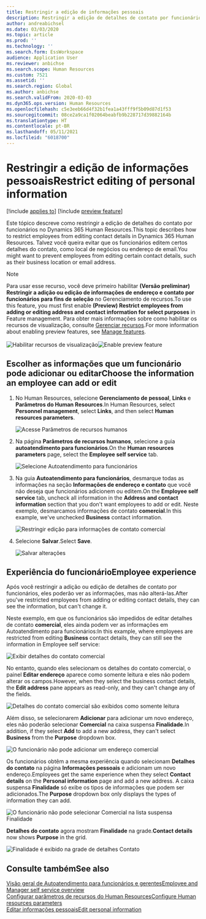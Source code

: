```yaml
---
title: Restringir a edição de informações pessoais
description: Restringir a edição de detalhes de contato por funcionários no Dynamics 365 Human Resources.
author: andreabichsel
ms.date: 03/03/2020
ms.topic: article
ms.prod: ''
ms.technology: ''
ms.search.form: EssWorkspace
audience: Application User
ms.reviewer: anbichse
ms.search.scope: Human Resources
ms.custom: 7521
ms.assetid: ''
ms.search.region: Global
ms.author: anbichse
ms.search.validFrom: 2020-03-03
ms.dyn365.ops.version: Human Resources
ms.openlocfilehash: c5e3eeb66d4f32b1fea1a43fff9f5b09d87d1f53
ms.sourcegitcommit: 08ce2a9ca1f02064beabfb9b228717d39882164b
ms.translationtype: HT
ms.contentlocale: pt-BR
ms.lasthandoff: 05/11/2021
ms.locfileid: "6018700"
---
```

# <a name="restrict-editing-of-personal-information"></a><span data-ttu-id="5114d-103">Restringir a edição de informações pessoais</span><span class="sxs-lookup"><span data-stu-id="5114d-103">Restrict editing of personal information</span></span>

[!include [applies to](../includes/applies-to-hr.md)]
[!include [preview feature](./includes/preview-feature.md)]

<span data-ttu-id="5114d-104">Este tópico descreve como restringir a edição de detalhes do contato por funcionários no Dynamics 365 Human Resources.</span><span class="sxs-lookup"><span data-stu-id="5114d-104">This topic describes how to restrict employees from editing contact details in Dynamics 365 Human Resources.</span></span> <span data-ttu-id="5114d-105">Talvez você queira evitar que os funcionários editem certos detalhes do contato, como local de negócios ou endereço de email.</span><span class="sxs-lookup"><span data-stu-id="5114d-105">You might want to prevent employees from editing certain contact details, such as their business location or email address.</span></span>

> [!NOTE]
> <span data-ttu-id="5114d-106">Para usar esse recurso, você deve primeiro habilitar **(Versão preliminar) Restringir a adição ou edição de informações de endereço e contato por funcionários para fins de seleção** no Gerenciamento de recursos.</span><span class="sxs-lookup"><span data-stu-id="5114d-106">To use this feature, you must first enable **(Preview) Restrict employees from adding or editing address and contact information for select purposes** in Feature management.</span></span> <span data-ttu-id="5114d-107">Para obter mais informações sobre como habilitar os recursos de visualização, consulte [Gerenciar recursos](hr-admin-manage-features.md).</span><span class="sxs-lookup"><span data-stu-id="5114d-107">For more information about enabling preview features, see [Manage features](hr-admin-manage-features.md).</span></span><br><br><span data-ttu-id="5114d-108">![Habilitar recursos de visualização](./media/hr-employee-self-service-restrict-enable.png)</span><span class="sxs-lookup"><span data-stu-id="5114d-108">![Enable preview feature](./media/hr-employee-self-service-restrict-enable.png)</span></span>

## <a name="choose-the-information-an-employee-can-add-or-edit"></a><span data-ttu-id="5114d-109">Escolher as informações que um funcionário pode adicionar ou editar</span><span class="sxs-lookup"><span data-stu-id="5114d-109">Choose the information an employee can add or edit</span></span>

1. <span data-ttu-id="5114d-110">No Human Resources, selecione **Gerenciamento de pessoal**, **Links** e **Parâmetros do Human Resources**.</span><span class="sxs-lookup"><span data-stu-id="5114d-110">In Human Resources, select **Personnel management**, select **Links**, and then select **Human resources parameters**.</span></span>

   ![Acesse Parâmetros de recursos humanos](./media/hr-employee-self-service-human-resources-parameters.png)

2. <span data-ttu-id="5114d-112">Na página **Parâmetros de recursos humanos**, selecione a guia **autoatendimento para funcionários**.</span><span class="sxs-lookup"><span data-stu-id="5114d-112">On the **Human resources parameters** page, select the **Employee self service** tab.</span></span>

   ![Selecione Autoatendimento para funcionários](./media/hr-employee-self-service-tab.png)

3. <span data-ttu-id="5114d-114">Na guia **Autoatendimento para funcionários**, desmarque todas as informações na seção **Informações de endereço e contato** que você não deseja que funcionários adicionem ou editem.</span><span class="sxs-lookup"><span data-stu-id="5114d-114">On the **Employee self service** tab, uncheck all information in the **Address and contact information** section that you don't want employees to add or edit.</span></span> <span data-ttu-id="5114d-115">Neste exemplo, desmarcamos informações de contato **comercial**.</span><span class="sxs-lookup"><span data-stu-id="5114d-115">In this example, we've unchecked **Business** contact information.</span></span>

   ![Restringir edição para informações de contato comercial](./media/hr-employee-self-service-restrict-business.png)

4. <span data-ttu-id="5114d-117">Selecione **Salvar**.</span><span class="sxs-lookup"><span data-stu-id="5114d-117">Select **Save**.</span></span>

   ![Salvar alterações](./media/hr-employee-self-service-restrict-save.png)

## <a name="employee-experience"></a><span data-ttu-id="5114d-119">Experiência do funcionário</span><span class="sxs-lookup"><span data-stu-id="5114d-119">Employee experience</span></span>

<span data-ttu-id="5114d-120">Após você restringir a adição ou edição de detalhes de contato por funcionários, eles poderão ver as informações, mas não alterá-las.</span><span class="sxs-lookup"><span data-stu-id="5114d-120">After you've restricted employees from adding or editing contact details, they can see the information, but can't change it.</span></span>

<span data-ttu-id="5114d-121">Neste exemplo, em que os funcionários são impedidos de editar detalhes de contato **comercial**, eles ainda podem ver as informações em Autoatendimento para funcionários:</span><span class="sxs-lookup"><span data-stu-id="5114d-121">In this example, where employees are restricted from editing **Business** contact details, they can still see the information in Employee self service:</span></span>

![Exibir detalhes do contato comercial](./media/hr-employee-self-service-restrict-view.png)

<span data-ttu-id="5114d-123">No entanto, quando eles selecionam os detalhes do contato comercial, o painel **Editar endereço** aparece como somente leitura e eles não podem alterar os campos.</span><span class="sxs-lookup"><span data-stu-id="5114d-123">However, when they select the business contact details, the **Edit address** pane appears as read-only, and they can't change any of the fields.</span></span>

![Detalhes do contato comercial são exibidos como somente leitura](./media/hr-employee-self-service-restrict-read-only.png)

<span data-ttu-id="5114d-125">Além disso, se selecionarem **Adicionar** para adicionar um novo endereço, eles não poderão selecionar **Comercial** na caixa suspensa **Finalidade**.</span><span class="sxs-lookup"><span data-stu-id="5114d-125">In addition, if they select **Add** to add a new address, they can't select **Business** from the **Purpose** dropdown box.</span></span>

![O funcionário não pode adicionar um endereço comercial](./media/hr-employee-self-service-restrict-add.png)

<span data-ttu-id="5114d-127">Os funcionários obtêm a mesma experiência quando selecionam **Detalhes do contato** na página **Informações pessoais** e adicionam um novo endereço.</span><span class="sxs-lookup"><span data-stu-id="5114d-127">Employees get the same experience when they select **Contact details** on the **Personal information** page and add a new address.</span></span> <span data-ttu-id="5114d-128">A caixa suspensa **Finalidade** só exibe os tipos de informações que podem ser adicionados.</span><span class="sxs-lookup"><span data-stu-id="5114d-128">The **Purpose** dropdown box only displays the types of information they can add.</span></span> 

![O funcionário não pode selecionar Comercial na lista suspensa Finalidade](./media/hr-employee-self-service-restrict-purpose.png)

<span data-ttu-id="5114d-130">**Detalhes do contato** agora mostram **Finalidade** na grade.</span><span class="sxs-lookup"><span data-stu-id="5114d-130">**Contact details** now shows **Purpose** in the grid.</span></span>

![Finalidade é exibido na grade de detalhes Contato](./media/hr-employee-self-service-restrict-purpose-grid.png)

## <a name="see-also"></a><span data-ttu-id="5114d-132">Consulte também</span><span class="sxs-lookup"><span data-stu-id="5114d-132">See also</span></span>

[<span data-ttu-id="5114d-133">Visão geral de Autoatendimento para funcionários e gerentes</span><span class="sxs-lookup"><span data-stu-id="5114d-133">Employee and Manager self service overview</span></span>](hr-employee-manager-self-service-overview.md)<br>
[<span data-ttu-id="5114d-134">Configurar parâmetros de recursos do Human Resources</span><span class="sxs-lookup"><span data-stu-id="5114d-134">Configure Human resources parameters</span></span>](hr-setup-parameters.md)<br>
[<span data-ttu-id="5114d-135">Editar informações pessoais</span><span class="sxs-lookup"><span data-stu-id="5114d-135">Edit personal information</span></span>](hr-employee-manager-self-service-edit-personal-information.md)